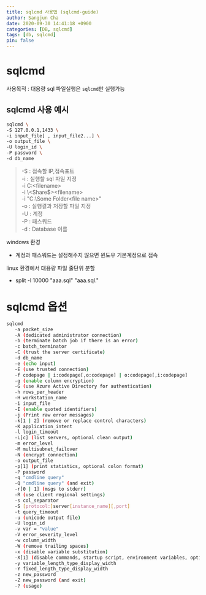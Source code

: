 ```yaml
---
title: sqlcmd 사용법 (sqlcmd-guide)
author: Sangjun Cha
date: 2020-09-30 14:41:18 +0900
categories: [DB, sqlcmd]
tags: [db, sqlcmd]
pin: false
---
```


# sqlcmd

사용목적 : 대용량 sql 파일실행은 `sqlcmd`만 실행가능

## sqlcmd 사용 예시

```bash
sqlcmd \
-S 127.0.0.1,1433 \
-i input_file[ , input_file2...] \
-o output_file \
-U login_id \
-P password \
-d db_name
```

> -S : 접속할 IP,접속포트  
> -i : 실행할 sql 파일 지정  
> -i C:\<filename>  
> -i \\<Server>\<Share$>\<filename>  
> -i "C:\Some Folder\<file name>"  
> -o : 실행결과 저장할 파일 지정  
> -U : 계정  
> -P : 패스워드  
> -d : Database 이름  

windows 환경
- 계정과 패스워드는 설정해주지 않으면 윈도우 기본계정으로 접속

linux 환경에서 대용량 파일 줄단위 분할
- split -l 10000 "aaa.sql" "aaa.sql."

# sqlcmd 옵션

```bash
sqlcmd
   -a packet_size
   -A (dedicated administrator connection)
   -b (terminate batch job if there is an error)
   -c batch_terminator
   -C (trust the server certificate)
   -d db_name
   -e (echo input)
   -E (use trusted connection)
   -f codepage | i:codepage[,o:codepage] | o:codepage[,i:codepage]
   -g (enable column encryption)
   -G (use Azure Active Directory for authentication)
   -h rows_per_header
   -H workstation_name
   -i input_file
   -I (enable quoted identifiers)
   -j (Print raw error messages)
   -k[1 | 2] (remove or replace control characters)  
   -K application_intent  
   -l login_timeout  
   -L[c] (list servers, optional clean output)  
   -m error_level  
   -M multisubnet_failover  
   -N (encrypt connection)  
   -o output_file  
   -p[1] (print statistics, optional colon format)  
   -P password  
   -q "cmdline query"  
   -Q "cmdline query" (and exit)  
   -r[0 | 1] (msgs to stderr)  
   -R (use client regional settings)  
   -s col_separator  
   -S [protocol:]server[instance_name][,port]  
   -t query_timeout  
   -u (unicode output file)  
   -U login_id  
   -v var = "value"
   -V error_severity_level
   -w column_width
   -W (remove trailing spaces)
   -x (disable variable substitution)
   -X[1] (disable commands, startup script, environment variables, optional exit)
   -y variable_length_type_display_width
   -Y fixed_length_type_display_width
   -z new_password
   -Z new_password (and exit)
   -? (usage)
```